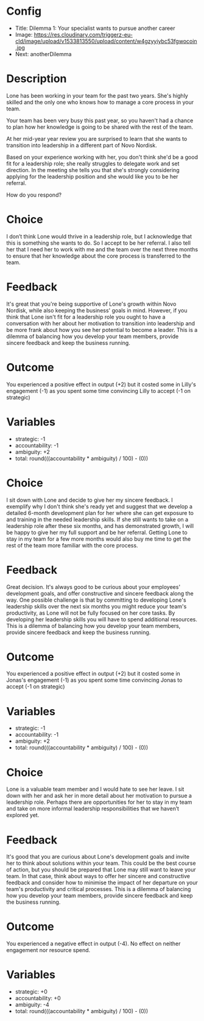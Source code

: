 # Config
 - Title: Dilemma 1: Your specialist wants to pursue another career
 - Image: https://res.cloudinary.com/triggerz-eu-cld/image/upload/v1533813550/upload/content/w4gzyyiybc53fgwocoin.jpg
 - Next: anotherDilemma

# Description
Lone has been working in your team for the past two years. She's highly skilled and the only one who knows how to manage a core process in your team.

Your team has been very busy this past year, so you haven't had a chance to plan how her knowledge is going to be shared with the rest of the team.

At her mid-year year review you are surprised to learn that she wants to transition into leadership in a different part of Novo Nordisk.

Based on your experience working with her, you don't think she'd be a good fit for a leadership role; she really struggles to delegate work and set direction. In the meeting she tells you that she's strongly considering applying for the leadership position and she would like you to be her referral.

How do you respond?

# Choice
 I don’t think Lone would thrive in a leadership role, but I acknowledge that this is something she wants to do. So I accept to be her referral. I also tell her that I need her to work with me and the team over the next three months to ensure that her knowledge about the core process is transferred to the team.

# Feedback
It's great that you're being supportive of Lone's growth within Novo Nordisk, while also keeping the business' goals in mind.
However, if you think that Lone isn't fit for a leadership role you ought to have a conversation with her about her motivation to transition into leadership and be more frank about how you see her potential to become a leader.
This is a dilemma of balancing how you develop your team members, provide sincere feedback and keep the business running.

# Outcome

You experienced a positive effect in output (+2) but it costed some in Lilly's engagement (-1) as you spent some time convincing Lilly to accept (-1 on strategic)

# Variables
 - strategic: -1
 - accountability: -1
 - ambiguity: +2
 - total: round(((accountability * ambiguity) / 100) - (0))


# Choice
I sit down with Lone and decide to give her my sincere feedback. I exemplify why I don't think she's ready yet and suggest that we develop a detailed 6-month development plan for her where she can get exposure to and training in the needed leadership skills.
If she still wants to take on a leadership role after these six months, and has demonstrated growth, I will be happy to give her my full support and be her referral.
Getting Lone to stay in my team for a few more months would also buy me time to get the rest of the team more familiar with the core process.

# Feedback
Great decision. It's always good to be curious about your employees' development goals, and offer constructive and sincere feedback along the way. One possible challenge is that by committing to developing Lone's leadership skills over the next six months you might reduce your team's productivity, as Lone will not be fully focused on her core tasks.
By developing her leadership skills you will have to spend additional resources. This is a dilemma of balancing how you develop your team members, provide sincere feedback and keep the business running.

# Outcome

You experienced a positive effect in output (+2) but it costed some in Jonas's engagement (-1) as you spent some time convincing Jonas to accept (-1 on strategic)  

# Variables
 - strategic: -1
 - accountability: -1
 - ambiguity: +2
 - total: round(((accountability * ambiguity) / 100) - (0))


# Choice
Lone is a valuable team member and I would hate to see her leave. I sit down with her and ask her in more detail about her motivation to pursue a leadership role. Perhaps there are opportunities for her to stay in my team and take on more informal leadership responsibilities that we haven’t explored yet.

# Feedback
It's good that you are curious about Lone's development goals and invite her to think about solutions within your team. This could be the best course of action, but you should be prepared that Lone may still want to leave your team.
In that case, think about ways to offer her sincere and constructive feedback and consider how to minimise the impact of her departure on your team's productivity and critical processes.
This is a dilemma of balancing how you develop your team members, provide sincere feedback and keep the business running.

# Outcome

You experienced a negative effect in output (-4). No effect on neither engagement nor resource spend.

# Variables
 - strategic: +0
 - accountability: +0
 - ambiguity: -4
 - total: round(((accountability * ambiguity) / 100) - (0))
